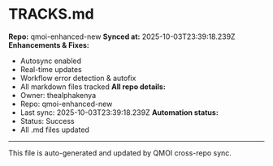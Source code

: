 # TRACKS.md

**Repo:** qmoi-enhanced-new
**Synced at:** 2025-10-03T23:39:18.239Z
**Enhancements & Fixes:**
- Autosync enabled
- Real-time updates
- Workflow error detection & autofix
- All markdown files tracked
**All repo details:**
- Owner: thealphakenya
- Repo: qmoi-enhanced-new
- Last sync: 2025-10-03T23:39:18.239Z
**Automation status:**
- Status: Success
- All .md files updated
---
This file is auto-generated and updated by QMOI cross-repo sync.
